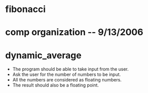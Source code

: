 # fibonacci
# comp organization -- 9/13/2006

# dynamic_average
 - The program should be able to take input from the user. 
 - Ask the user for the number of numbers to be input.
 - All the numbers are considered as floating numbers. 
 - The result should also be a floating point.
